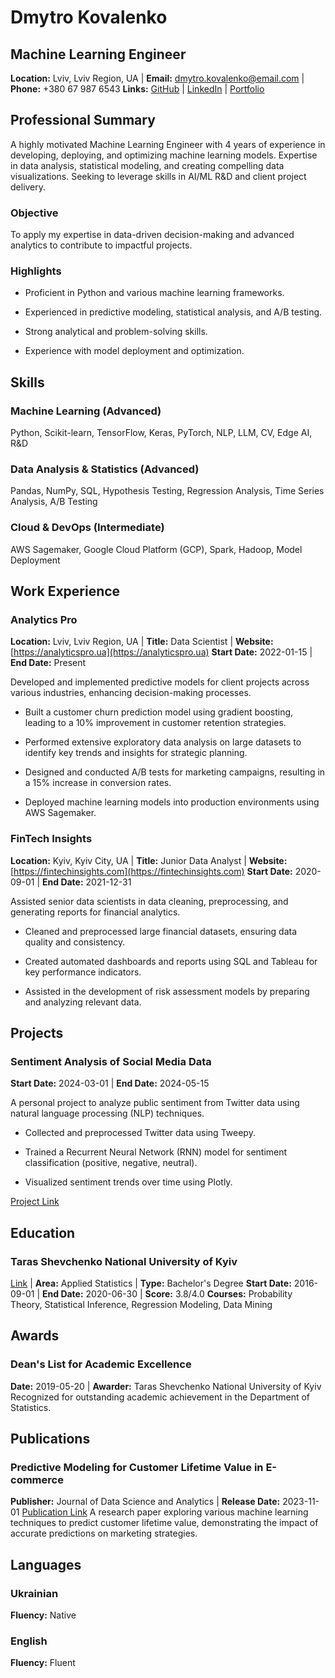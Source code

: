 









# Dmytro Kovalenko
## Machine Learning Engineer
**Location:** Lviv, Lviv Region, UA | **Email:** dmytro.kovalenko@email.com | **Phone:** +380 67 987 6543
**Links:** [GitHub](https://github.com/dmytrodata) | [LinkedIn](https://linkedin.com/in/dmytrokovalenko) | [Portfolio](https://dmytrokovalenko.com)

## Professional Summary

A highly motivated Machine Learning Engineer with 4 years of experience in developing, deploying, and optimizing machine learning models. Expertise in data analysis, statistical modeling, and creating compelling data visualizations. Seeking to leverage skills in AI/ML R&D and client project delivery.


### Objective

To apply my expertise in data-driven decision-making and advanced analytics to contribute to impactful projects.


### Highlights


* Proficient in Python and various machine learning frameworks.

* Experienced in predictive modeling, statistical analysis, and A/B testing.

* Strong analytical and problem-solving skills.

* Experience with model deployment and optimization.




## Skills


### Machine Learning (Advanced)
Python, Scikit-learn, TensorFlow, Keras, PyTorch, NLP, LLM, CV, Edge AI, R&D

### Data Analysis & Statistics (Advanced)
Pandas, NumPy, SQL, Hypothesis Testing, Regression Analysis, Time Series Analysis, A/B Testing

### Cloud & DevOps (Intermediate)
AWS Sagemaker, Google Cloud Platform (GCP), Spark, Hadoop, Model Deployment




## Work Experience



    
        
        
    
        
        
    

### Analytics Pro
**Location:** Lviv, Lviv Region, UA | **Title:** Data Scientist | **Website:** [https://analyticspro.ua](https://analyticspro.ua)
**Start Date:** 2022-01-15 | **End Date:** Present


Developed and implemented predictive models for client projects across various industries, enhancing decision-making processes.




* Built a customer churn prediction model using gradient boosting, leading to a 10% improvement in customer retention strategies.

* Performed extensive exploratory data analysis on large datasets to identify key trends and insights for strategic planning.

* Designed and conducted A/B tests for marketing campaigns, resulting in a 15% increase in conversion rates.

* Deployed machine learning models into production environments using AWS Sagemaker.





    
        
        
    
        
        
    

### FinTech Insights
**Location:** Kyiv, Kyiv City, UA | **Title:** Junior Data Analyst | **Website:** [https://fintechinsights.com](https://fintechinsights.com)
**Start Date:** 2020-09-01 | **End Date:** 2021-12-31


Assisted senior data scientists in data cleaning, preprocessing, and generating reports for financial analytics.




* Cleaned and preprocessed large financial datasets, ensuring data quality and consistency.

* Created automated dashboards and reports using SQL and Tableau for key performance indicators.

* Assisted in the development of risk assessment models by preparing and analyzing relevant data.






## Projects



    
        
        
    

### Sentiment Analysis of Social Media Data
**Start Date:** 2024-03-01 | **End Date:** 2024-05-15


A personal project to analyze public sentiment from Twitter data using natural language processing (NLP) techniques.




* Collected and preprocessed Twitter data using Tweepy.

* Trained a Recurrent Neural Network (RNN) model for sentiment classification (positive, negative, neutral).

* Visualized sentiment trends over time using Plotly.



[Project Link](https://github.com/dmytrodata/sentiment-analysis-twitter)




## Education


### Taras Shevchenko National University of Kyiv
[Link](https://knu.ua) | **Area:** Applied Statistics | **Type:** Bachelor's Degree
**Start Date:** 2016-09-01 | **End Date:** 2020-06-30 | **Score:** 3.8/4.0
**Courses:** Probability Theory, Statistical Inference, Regression Modeling, Data Mining




## Awards


### Dean's List for Academic Excellence
**Date:** 2019-05-20 | **Awarder:** Taras Shevchenko National University of Kyiv
Recognized for outstanding academic achievement in the Department of Statistics.






## Publications


### Predictive Modeling for Customer Lifetime Value in E-commerce
**Publisher:** Journal of Data Science and Analytics | **Release Date:** 2023-11-01
[Publication Link](https://journalofdata.com/predictive-modeling)
A research paper exploring various machine learning techniques to predict customer lifetime value, demonstrating the impact of accurate predictions on marketing strategies.




## Languages

### Ukrainian
**Fluency:** Native

### English
**Fluency:** Fluent


